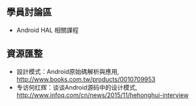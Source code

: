 ## 學員討論區

* Android HAL 相關課程

## 資源匯整

* 設計模式：Android原始碼解析與應用, http://www.books.com.tw/products/0010709953
* 专访何红辉：谈谈Android源码中的设计模式, http://www.infoq.com/cn/news/2015/11/hehonghui-interview
